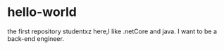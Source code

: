# hello-world
the first repository
studentxz here,I like .netCore and java.
I want to be a back-end engineer.

